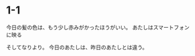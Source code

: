 # 1-1

今日の髪の色は、もう少し赤みがかったほうがいい。
あたしはスマートフォンに映る

そしてなりより。
今日のあたしは、昨日のあたしとは違う。
<!--stackedit_data:
eyJoaXN0b3J5IjpbMTc2NDcwMjUzNV19
-->